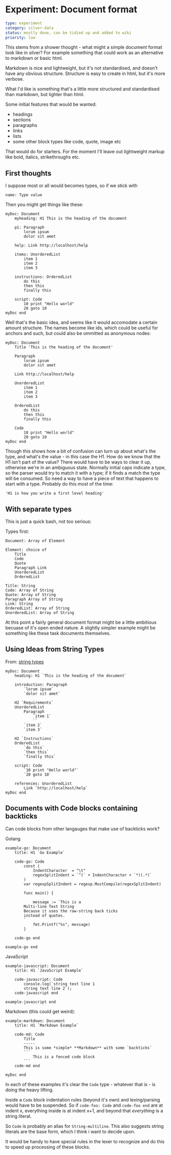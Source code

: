 Experiment: Document format
===========================

```yaml
type: experiment
category: silver-data
status: mostly done, can be tidied up and added to wiki
priority: low
```


This stems from a shower thought - what might a simple document format look like in silver?
For example something that could work as an alternative to markdown or basic html.

Markdown is nice and lightweight, but it's not standardised, and doesn't have any obvious structure.
Structure is easy to create in html, but it's more verbose.

What I'd like is something that's a little more structured and standardised than markdown, but lighter than html.

Some initial features that would be wanted:
* headings
* sections
* paragraphs
* links
* lists
* some other block types like code, quote, image etc

That would do for starters.
For the moment I'll leave out lightweight markup like bold, italics, strikethroughs etc.


First thoughts
--------------

I suppose most or all would becomes types, so if we stick with

	name: Type value

Then you might get things like these:

	myDoc: Document
		myheading: H1 This is the heading of the document

		p1: Paragraph
			lorum ipsum
			dolor sit amet

		help: Link http://localhost/help

		items: UnorderedList
			item 1
			item 2
			item 3

		instructions: OrderedList
			do this
			then this
			finally this

		script: Code
			10 print "Hello world"
			20 goto 10
	myDoc end

Well that's the basic idea, and seems like it would accomodate a certain amount structure.
The names become like ids, which could be useful for anchors and such, but could also be ommitted as anonymous nodes:

	myDoc: Document
		Title 'This is the heading of the document'

		Paragraph
			lorum ipsum
			dolor sit amet

		Link http://localhost/help

		UnorderedList
			item 1
			item 2
			item 3

		OrderedList
			do this
			then this
			finally this

		Code
			10 print "Hello world"
			20 goto 10
	myDoc end

Though this shows how a bit of confusion can turn up about what's the type, and what's the value - in this case the H1.
How do we know that the H1 isn't part of the value?
There would have to be ways to clear it up, otherwise we're in an ambiguous state.
Normally initial caps indicate a type, so the parser would try to match it with a type; if it finds a match the type will be consumed.
So need a way to have a piece of text that happens to start with a type.
Probably do this most of the time:

	'H1 is how you write a first level heading'


With separate types
-------------------
This is just a quick bash, not too serious:

Types first:

	Document: Array of Element

	Element: choice of
		Title
		Code
		Quote
		Paragraph Link
		UnorderedList
		OrderedList

	Title: String
	Code: Array of String
	Quote: Array of String
	Paragraph Array of String
	Link: String
	OrderedList: Array of String
	UnorderedList: Array of String

At this point a fairly general document format might be a little ambitious becuase of it's open ended nature.
A slightly simpler example might be something like these task documents themselves.



Using Ideas from String Types
-----------------------------
From: [string types](../../../task/doing/string%20types.md)

```
myDoc: Document
	heading: H1 `This is the heading of the document`

	introduction: Paragraph
		`lorum ipsum`
		`dolor sit amet`

	H2 `Requirements`
	UnorderedList
		Paragraph
			`item 1`
			``
		`item 2`
		`item 3`

	H2 `Instructions`
	OrderedList
		`do this`
		`then this`
		`finally this`

	script: Code
		`10 print "Hello world"`
		`20 goto 10`

	references: UnorderedList
		Link `http://localhost/help`
myDoc end
```

Documents with Code blocks containing backticks
-----------------------------------------------

Can code blocks from other langauges that make use of backticks work?

Golang
```
example-go: Document
	title: H1 `Go Example`

	code-go: Code
		const (
			IndentCharacter  = "\t"
			regexSplitIndent = `^(` + IndentCharacter + `*)(.*)`
		)
		var regexpSplitIndent = regexp.MustCompile(regexSplitIndent)

		func main() {

			message := `This is a
		Multi-line Text String
		Because it uses the raw-string back ticks
		instead of quotes.
		`
			fmt.Printf("%s", message)
		}

	code-go end

example-go end
```


JavaScript
```
example-javascript: Document
	title: H1 `JavaScript Example`

	code-javascript: Code
		console.log(`string text line 1
		string text line 2`);
	code-javascript end

example-javascript end
```


Markdown (this could get weird):
```
example-markdown: Document
	title: H1 `Markdown Example`

	code-md: Code
		Title
		-----
		This is some *simple* **Markdown** with some `backticks`
		```
			This is a fenced code block
		```
	code-md end

myDoc end

```

In each of these examples it's clear the `Code` type - whatever that is - is doing the heavy lifting.

Inside a `Code` block indentation rules (beyond it's own) and lexing/parsing would have to be suspended.
So if `code-foo: Code` and `code-foo end` are at indent x, everything inside is at indent x+1, and beyond that *everything* is a string literal.

So `Code` is probably an alias for `String-multiline`.
This also suggests string literals are the base form, which I think i want to decide upon.

It would be handy to have special rules in the lexer to recognize and do this to speed up processing of these blocks.


